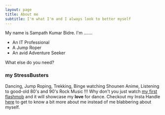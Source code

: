 ```yaml
---
layout: page
title: About me
subtitle: I'm what I'm and I always look to better myself
---
```


My name is Sampath Kumar Bidre. I'm  .......

- An IT Professional 
- A Jump Roper
- An avid Adventure Seeker 

What else do you need?

### my StressBusters

Dancing, Jump Roping, Trekking, Binge watching Shounen Anime, Listening to good-old 80's and 90's Rock Music !!!
Why don't you just watch [my first flashmob](https://www.youtube.com/watch?v=qXvI74Wphhc) and it will showcase my **love** for dance.
Checkout my Insta Handle [here](https://www.instagram.com/sampathkumarb/) to get to know a bit more about me instead of me blabbering about myself.   
